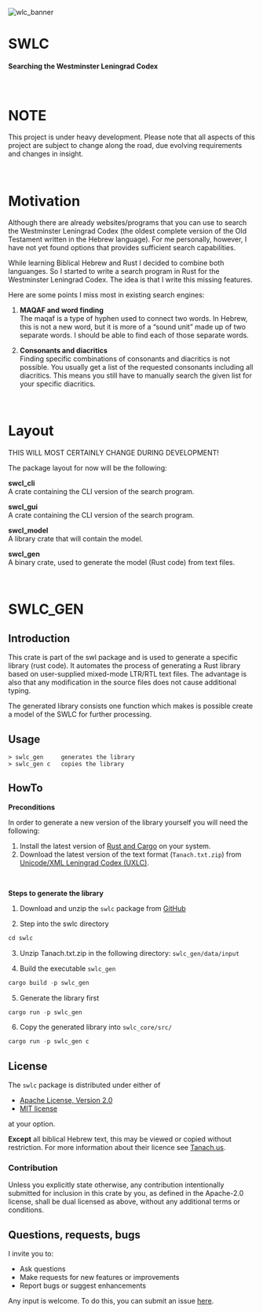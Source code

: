 ![wlc_banner](https://github.com/user-attachments/assets/ddcacbde-c3a6-45ab-92c3-aaa7dd2b35de)

# SWLC  
#### Searching the Westminster Leningrad Codex

<br>

# NOTE

This project is under heavy development. Please note that all aspects of this project are subject to change along the road, due evolving requirements and changes in insight.


<br>


# Motivation

Although there are already websites/programs that you can use to search the Westminster Leningrad Codex (the oldest complete version of the Old Testament written in the Hebrew language).  For me personally, however, I have not yet found options that provides sufficient search capabilities. 

While learning Biblical Hebrew and Rust I decided to combine both languanges. So I started to write a search program in Rust for the Westminster Leningrad Codex. The idea is that I write this missing features.


Here are some points I miss most in existing search engines:

1. **MAQAF and word finding**   
   The maqaf is a type of hyphen used to connect two words. In Hebrew, this is not a new word, but it is more of a “sound unit” made up of two separate words. I should be able to find each of those separate words.

2. **Consonants and diacritics**  
   Finding specific combinations of consonants and diacritics is not possible. You usually get a list of the requested consonants including all diacritics. This means you still have to manually search the given list for your specific diacritics.
   
<br>

# Layout

THIS WILL MOST CERTAINLY CHANGE DURING DEVELOPMENT!

The package layout for now will be the following:

**swcl_cli**   
A crate containing the CLI version of the search program.

**swcl_gui**  
A crate containing the CLI version of the search program.

**swcl_model**  
A library crate that will contain the model.

**swcl_gen**   
A binary crate, used to generate the model (Rust code) from text files.

</br>

# SWLC_GEN

## Introduction
This crate is part of the swl package and is used to generate a specific library (rust code). 
It automates the process of generating a Rust library based on user-supplied mixed-mode LTR/RTL text files. The advantage is also that any modification in the source files does not cause additional typing.

The generated library consists one function which makes is possible create a model of the SWLC for further processing.

## Usage

```
> swlc_gen     generates the library
> swlc_gen c   copies the library 
```
## HowTo

**Preconditions**

In order to generate a new version of the library yourself you will need the following:

1. Install the latest version of [Rust and Cargo](https://doc.rust-lang.org/cargo/getting-started/installation.html) on your system.
2. Download the latest version of the text format (`Tanach.txt.zip`) from [Unicode/XML Leningrad Codex (UXLC)](https://tanach.us/Pages/About.html).

</br>

**Steps to generate the library**

1. Download and unzip the `swlc` package from [GitHub](https://github.com/Roestdev/swlc)

2. Step into the swlc directory
``` rust
cd swlc
```

3. Unzip Tanach.txt.zip in the following directory: `swlc_gen/data/input`

4. Build the executable `swlc_gen`
  
``` rust
cargo build -p swlc_gen
```

5. Generate the library first
``` rust
cargo run -p swlc_gen
```

6. Copy the generated library into `swlc_core/src/`

``` rust
cargo run -p swlc_gen c
```


## License

The `swlc` package is distributed under either of

 * [Apache License, Version 2.0](LICENSE-APACHE)
 * [MIT license](LICENSE-MIT)

at your option.

**Except** all biblical Hebrew text, this may be viewed or copied without restriction. 
For more information about their licence see [Tanach.us](https://tanach.us/License.html).

### Contribution<a name="contribution"></a>

Unless you explicitly state otherwise, any contribution intentionally submitted
for inclusion in this crate by you, as defined in the Apache-2.0 license, shall
be dual licensed as above, without any additional terms or conditions.


## Questions, requests, bugs

I invite you to:

- Ask questions
- Make requests for new features or improvements
- Report bugs or suggest enhancements

Any input is welcome. To do this, you can submit an issue [here](https://github.com/Roestdev/swlc/issues).

